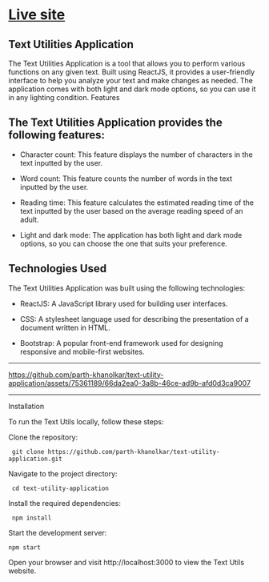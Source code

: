 # [Live site](https://text-utils-app-prk.netlify.app/)


## Text Utilities Application


The Text Utilities Application is a tool that allows you to perform various functions on any given text. Built using ReactJS, it provides a user-friendly interface to help you analyze your text and make changes as needed. The application comes with both light and dark mode options, so you can use it in any lighting condition.
Features

## The Text Utilities Application provides the following features:

   - Character count: This feature displays the number of characters in the text inputted by the user.

   - Word count: This feature counts the number of words in the text inputted by the user.

   - Reading time: This feature calculates the estimated reading time of the text inputted by the user based on the average reading speed of an adult.

   - Light and dark mode: The application has both light and dark mode options, so you can choose the one that suits your preference.
   
 ##  Technologies Used

The Text Utilities Application was built using the following technologies:

   - ReactJS: A JavaScript library used for building user interfaces.

   - CSS: A stylesheet language used for describing the presentation of a document written in HTML.
   - Bootstrap: A popular front-end framework used for designing responsive and mobile-first websites.

---


https://github.com/parth-khanolkar/text-utility-application/assets/75361189/66da2ea0-3a8b-46ce-ad9b-afd0d3ca9007

---
Installation

To run the Text Utils locally, follow these steps:

   Clone the repository:

     git clone https://github.com/parth-khanolkar/text-utility-application.git

   Navigate to the project directory:


     cd text-utility-application

   Install the required dependencies:


     npm install

   Start the development server:


    npm start

   Open your browser and visit http://localhost:3000 to view the Text Utils website.


